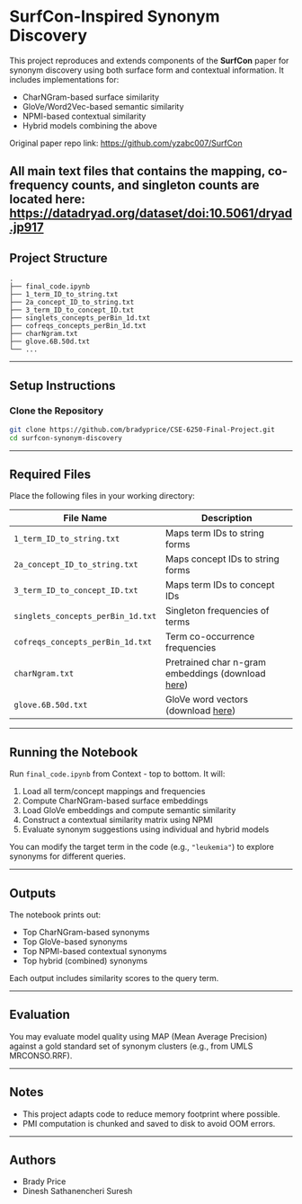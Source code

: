
# SurfCon-Inspired Synonym Discovery

This project reproduces and extends components of the **SurfCon** paper for synonym discovery using both surface form and contextual information. It includes implementations for:

- CharNGram-based surface similarity
- GloVe/Word2Vec-based semantic similarity
- NPMI-based contextual similarity
- Hybrid models combining the above

Original paper repo link: https://github.com/yzabc007/SurfCon

All main text files that contains the mapping, co-frequency counts, and singleton counts are located here: https://datadryad.org/dataset/doi:10.5061/dryad.jp917
---

## Project Structure

```
.
├── final_code.ipynb
├── 1_term_ID_to_string.txt
├── 2a_concept_ID_to_string.txt
├── 3_term_ID_to_concept_ID.txt
├── singlets_concepts_perBin_1d.txt
├── cofreqs_concepts_perBin_1d.txt
├── charNgram.txt
├── glove.6B.50d.txt
└── ...
```

---

## Setup Instructions

### Clone the Repository

```bash
git clone https://github.com/bradyprice/CSE-6250-Final-Project.git
cd surfcon-synonym-discovery
```

---

## Required Files

Place the following files in your working directory:

| File Name                         | Description |
|----------------------------------|-------------|
| `1_term_ID_to_string.txt`        | Maps term IDs to string forms |
| `2a_concept_ID_to_string.txt`    | Maps concept IDs to string forms |
| `3_term_ID_to_concept_ID.txt`    | Maps term IDs to concept IDs |
| `singlets_concepts_perBin_1d.txt`| Singleton frequencies of terms |
| `cofreqs_concepts_perBin_1d.txt` | Term co-occurrence frequencies |
| `charNgram.txt`                  | Pretrained char n-gram embeddings (download [here](https://github.com/hassyGo/charNgram2vec/releases))|
| `glove.6B.50d.txt`               | GloVe word vectors (download [here](https://nlp.stanford.edu/data/glove.6B.zip)) |

---

## Running the Notebook

Run `final_code.ipynb` from Context - top to bottom. It will:

1. Load all term/concept mappings and frequencies
2. Compute CharNGram-based surface embeddings
3. Load GloVe embeddings and compute semantic similarity
4. Construct a contextual similarity matrix using NPMI
5. Evaluate synonym suggestions using individual and hybrid models

You can modify the target term in the code (e.g., `"leukemia"`) to explore synonyms for different queries.

---

## Outputs

The notebook prints out:

- Top CharNGram-based synonyms
- Top GloVe-based synonyms
- Top NPMI-based contextual synonyms
- Top hybrid (combined) synonyms

Each output includes similarity scores to the query term.

---

## Evaluation

You may evaluate model quality using MAP (Mean Average Precision) against a gold standard set of synonym clusters (e.g., from UMLS MRCONSO.RRF).

---

## Notes

- This project adapts code to reduce memory footprint where possible.
- PMI computation is chunked and saved to disk to avoid OOM errors.

---

## Authors

- Brady Price
- Dinesh Sathanencheri Suresh
